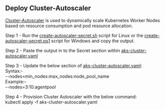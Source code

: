 ## Deploy Cluster-Autoscaler
[Cluster-Autoscaler](https://github.com/kubernetes/autoscaler/tree/master/cluster-autoscaler) is used to dynamically scale Kubernetes Worker Nodes based on resource consumption and pod resource allocation.

Step 1 - Run the [create-autoscaler-secret.sh](https://github.com/cloudpea/Kubernetes/blob/master/autoscaler/create-autoscaler-secret.sh) script for Linux or the [create-autoscaler-secret.ps1](https://github.com/cloudpea/Kubernetes/blob/master/autoscaler/create-autoscaler-secret.ps1) script for Windows and copy the output.  

Step 2 - Paste the output in to the Secret section within [aks-cluster-autoscaler.yaml](https://github.com/cloudpea/Kubernetes/blob/master/autoscaler/aks-cluster-autoscaler.yaml)  

Step 3 - Update the below section of [aks-cluster-autoscaler.yaml](https://github.com/cloudpea/Kubernetes/blob/master/autoscaler/aks-cluster-autoscaler.yaml):  
Syntax:-  
--nodes=min_nodes:max_nodes:node_pool_name  
Example:-  
--nodes=3:10:agentpool  

Step 4 - Provision Cluster Autoscaler with the below command:  
kubectl apply -f aks-cluster-autoscaler.yaml